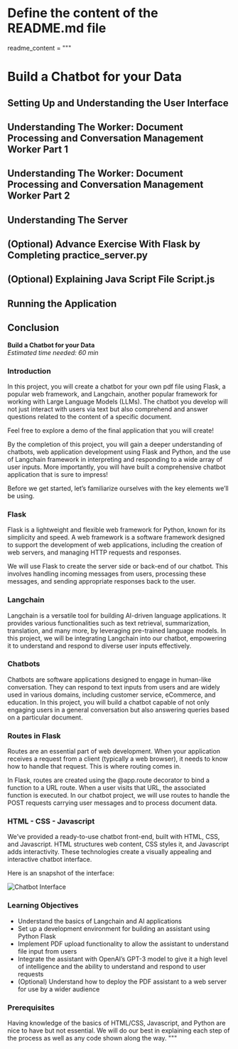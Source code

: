 # Define the content of the README.md file
readme_content = """
# Build a Chatbot for your Data

## Setting Up and Understanding the User Interface

## Understanding The Worker: Document Processing and Conversation Management Worker Part 1

## Understanding The Worker: Document Processing and Conversation Management Worker Part 2

## Understanding The Server

## (Optional) Advance Exercise With Flask by Completing practice_server.py

## (Optional) Explaining Java Script File Script.js

## Running the Application

## Conclusion

**Build a Chatbot for your Data**  
*Estimated time needed: 60 min*

### Introduction
In this project, you will create a chatbot for your own pdf file using Flask, a popular web framework, and Langchain, another popular framework for working with Large Language Models (LLMs). The chatbot you develop will not just interact with users via text but also comprehend and answer questions related to the content of a specific document.

Feel free to explore a demo of the final application that you will create!

By the completion of this project, you will gain a deeper understanding of chatbots, web application development using Flask and Python, and the use of Langchain framework in interpreting and responding to a wide array of user inputs. More importantly, you will have built a comprehensive chatbot application that is sure to impress!

Before we get started, let’s familiarize ourselves with the key elements we’ll be using.

### Flask
Flask is a lightweight and flexible web framework for Python, known for its simplicity and speed. A web framework is a software framework designed to support the development of web applications, including the creation of web servers, and managing HTTP requests and responses.

We will use Flask to create the server side or back-end of our chatbot. This involves handling incoming messages from users, processing these messages, and sending appropriate responses back to the user.

### Langchain
Langchain is a versatile tool for building AI-driven language applications. It provides various functionalities such as text retrieval, summarization, translation, and many more, by leveraging pre-trained language models. In this project, we will be integrating Langchain into our chatbot, empowering it to understand and respond to diverse user inputs effectively.

### Chatbots
Chatbots are software applications designed to engage in human-like conversation. They can respond to text inputs from users and are widely used in various domains, including customer service, eCommerce, and education. In this project, you will build a chatbot capable of not only engaging users in a general conversation but also answering queries based on a particular document.

### Routes in Flask
Routes are an essential part of web development. When your application receives a request from a client (typically a web browser), it needs to know how to handle that request. This is where routing comes in.

In Flask, routes are created using the @app.route decorator to bind a function to a URL route. When a user visits that URL, the associated function is executed. In our chatbot project, we will use routes to handle the POST requests carrying user messages and to process document data.

### HTML - CSS - Javascript
We’ve provided a ready-to-use chatbot front-end, built with HTML, CSS, and Javascript. HTML structures web content, CSS styles it, and Javascript adds interactivity. These technologies create a visually appealing and interactive chatbot interface.

Here is an snapshot of the interface:

![Chatbot Interface](chatbot_interface.png)

### Learning Objectives
- Understand the basics of Langchain and AI applications
- Set up a development environment for building an assistant using Python Flask
- Implement PDF upload functionality to allow the assistant to understand file input from users
- Integrate the assistant with OpenAI’s GPT-3 model to give it a high level of intelligence and the ability to understand and respond to user requests
- (Optional) Understand how to deploy the PDF assistant to a web server for use by a wider audience

### Prerequisites
Having knowledge of the basics of HTML/CSS, Javascript, and Python are nice to have but not essential. We will do our best in explaining each step of the process as well as any code shown along the way.
"""
